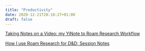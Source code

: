 ```yaml
---
title: "Productivity"
date: 2020-12-21T20:18:27+01:00
draft: false
---
```


[Taking Notes on a Video: my YiNote to Roam Research Workflow](/blog/20201215-yinote-to-roam/)

[How I use Roam Research for D&D: Session Notes](/blog/20201214-roam-for-dnd/)